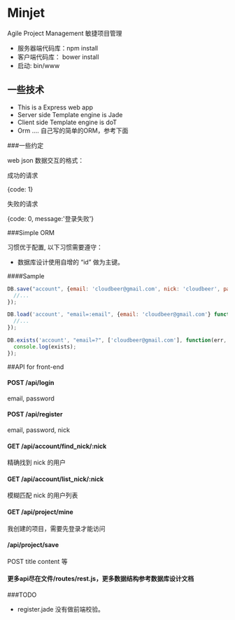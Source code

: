 Minjet
======

Agile Project Management 敏捷项目管理

* 服务器端代码库：npm install
* 客户端代码库： bower install
* 启动: bin/www

## 一些技术

* This is a Express web app
* Server side Template engine is Jade
* Client side Template engine is doT
* Orm .... 自己写的简单的ORM，参考下面


###一些约定

web json 数据交互的格式：

成功的请求

{code: 1}

失败的请求

{code: 0, message:'登录失败'} 


###Simple ORM 

习惯优于配置, 以下习惯需要遵守：
* 数据库设计使用自增的 “id” 做为主键。


####Sample

```javascript
DB.save("account", {email: 'cloudbeer@gmail.com', nick: 'cloudbeer', password: '1111'}, function(err, account){
  //...
});

DB.load('account', "email=:email", {email: 'cloudbeer@gmail.com'} function(error, account){
  //...
});

DB.exists('account', "email=?", ['cloudbeer@gmail.com'], function(err, exists){
  console.log(exists);
});

```

##API for front-end
#### POST /api/login

 email, password

#### POST /api/register

 email, password, nick

#### GET /api/account/find_nick/:nick

精确找到 nick 的用户

#### GET /api/account/list_nick/:nick

模糊匹配 nick 的用户列表

#### GET /api/project/mine

我创建的项目，需要先登录才能访问

#### /api/project/save

POST title content 等

#### 更多api尽在文件/routes/rest.js，更多数据结构参考数据库设计文档


###TODO
* register.jade 没有做前端校验。